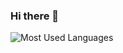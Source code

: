 ### Hi there 👋
![Most Used Languages](https://github-readme-stats.vercel.app/api/top-langs/?username=wonderful9462&theme=dark&layout=compact)
